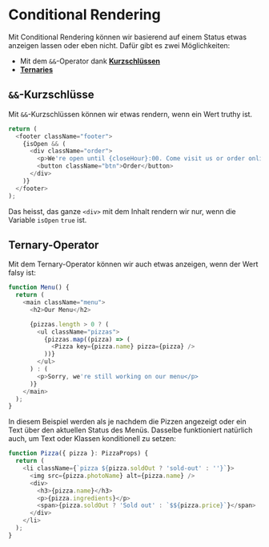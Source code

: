 # Conditional Rendering

Mit Conditional Rendering können wir basierend auf einem Status etwas anzeigen lassen oder eben nicht. Dafür gibt es zwei Möglichkeiten:

- Mit dem `&&`-Operator dank [**Kurzschlüssen**](Kurzschlüsse-und.md#der-und-operator)
- [**Ternaries**](Der-Conditional-Operator.md)

## `&&`-Kurzschlüsse

Mit `&&`-Kurzschlüssen können wir etwas rendern, wenn ein Wert truthy ist.

````Javascript
return (
  <footer className="footer">
    {isOpen && (
      <div className="order">
        <p>We're open until {closeHour}:00. Come visit us or order online.</p>
        <button className="btn">Order</button>
      </div>
    )}
  </footer>
);
````

Das heisst, das ganze `<div>` mit dem Inhalt rendern wir nur, wenn die Variable `isOpen` `true` ist.

## Ternary-Operator

Mit dem Ternary-Operator können wir auch etwas anzeigen, wenn der Wert falsy ist:

````Javascript
function Menu() {
  return (
    <main className="menu">
      <h2>Our Menu</h2>

      {pizzas.length > 0 ? (
        <ul className="pizzas">
          {pizzas.map((pizza) => (
            <Pizza key={pizza.name} pizza={pizza} />
          ))}
        </ul>
      ) : (
        <p>Sorry, we're still working on our menu</p>
      )}
    </main>
  );
}
````

In diesem Beispiel werden als je nachdem die Pizzen angezeigt oder ein Text über den aktuellen Status des Menüs. Dasselbe funktioniert natürlich 
auch, um Text oder Klassen konditionell zu setzen:

````Typescript
function Pizza({ pizza }: PizzaProps) {
  return (
    <li className={`pizza ${pizza.soldOut ? 'sold-out' : ''}`}>
      <img src={pizza.photoName} alt={pizza.name} />
      <div>
        <h3>{pizza.name}</h3>
        <p>{pizza.ingredients}</p>
        <span>{pizza.soldOut ? 'Sold out' : `$${pizza.price}`}</span>
      </div>
    </li>
  );
}
````
